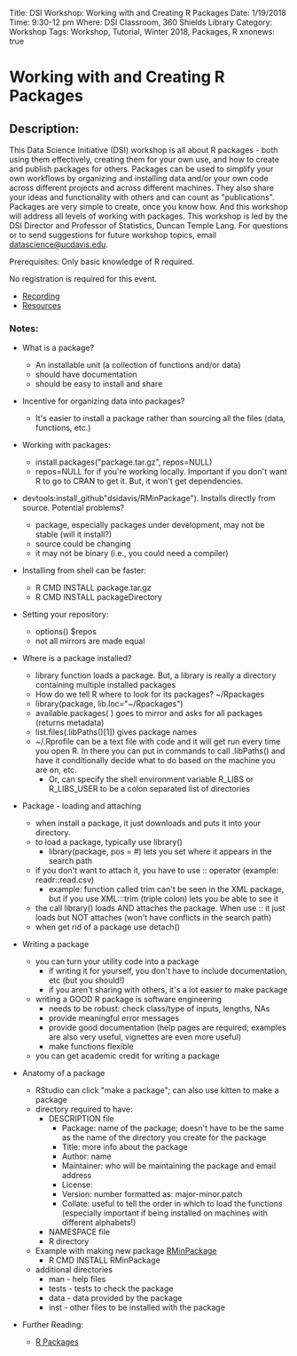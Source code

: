 Title:  DSI Workshop: Working with and Creating R Packages
Date: 1/19/2018
Time: 9:30-12 pm
Where: DSI Classroom, 360 Shields Library
Category: Workshop
Tags: Workshop, Tutorial, Winter 2018, Packages, R
xnonews: true

# Working with and Creating R Packages

## Description:

This Data Science Initiative (DSI) workshop is all about R packages - both using them effectively, creating them for your own use, and how to create and publish packages for others.  Packages can be used to simplify your own workflows by organizing and installing data and/or your own code across different projects and across different machines.  They also share your ideas and functionality with others and can count as "publications". Packages are very simple to create, once you know how.  And this workshop will address all levels of working with packages. This workshop is led by the DSI Director and Professor of Statistics, Duncan Temple Lang.  For questions or to send suggestions for future workshop topics, email datascience@ucdavis.edu.

Prerequisites: 
Only basic knowledge of R required. 

No registration is required for this event.

* [Recording](https://youtu.be/ntFrolMI3Ng)
* [Resources](https://github.com/dsidavis/RPackagesWorkshop)

### Notes:
* What is a package? 
	* An installable unit (a collection of functions and/or data)
	* should have documentation
	* should be easy to install and share
* Incentive for organizing data into packages? 
	* It's easier to install a package rather than sourcing all the files (data, functions, etc.)
* Working with packages: 
	* install.packages("package.tar.gz", repos=NULL) 
	* repos=NULL for if you're working locally. Important if you don't want R to go to CRAN to get it. But, it won't get dependencies.
* devtools:install_github"dsidavis/RMinPackage"). Installs directly from source. Potential problems?
	* package, especially packages under development, may not be stable (will it install?) 
	* source could be changing
	* it may not be binary (i.e., you could need a compiler)
* Installing from shell can be faster:
	* R CMD INSTALL package.tar.gz
	* R CMD INSTALL packageDirectory
* Setting your repository: 
	* options() $repos
	* not all mirrors are made equal
* Where is a package installed?
	* library function loads a package. But, a library is really a directory containing multiple installed packages
	* How do we tell R where to look for its packages? ~/Rpackages
	* library(package, lib.loc="~/Rpackages")
	* available.packages( ) goes to mirror and asks for all packages (returns metadata)
	* list.files(.libPaths()[1])  gives package names
	* ~/.Rprofile can be a text file with code and it will get run every time you open R. In there you can put in commands to call .libPaths() and have it conditionally decide what to do based on the machine you are on, etc.
		* Or, can specify the shell environment variable R_LIBS or R_LIBS_USER to be a colon separated list of directories
* Package - loading and attaching
	* when install a package, it just downloads and puts it into your directory. 
	* to load a package, typically use library()
		* library(package, pos = #) lets you set where it appears in the search path
	* if you don't want to attach it, you have to use :: operator (example: readr::read.csv)
		* example: function called trim can't be seen in the XML package, but if you use XML:::trim (triple colon) lets you be able to see it
	* the call library() loads AND attaches the package. When use :: it just loads but NOT attaches (won't have conflicts in the search path)
	* when get rid of a package use detach()
* Writing a package
	* you can turn your utility code into a package
		* if writing it for yourself, you don't have to include documentation, etc (but you should!)
		* if you aren't sharing with others, it's a lot easier to make package 
	* writing a GOOD R package is software engineering
		* needs to be robust: check class/type of inputs, lengths, NAs
		* provide meaningful error messages
		* provide good documentation (help pages are required; examples are also very useful, vignettes are even more useful)
		* make functions flexible
	* you can get academic credit for writing a package
* Anatomy of a package
	* RStudio can click "make a package"; can also use kitten to make a package
	* directory required to have:
		* DESCRIPTION file
			* Package: name of the package; doesn't have to be the same as the name of the directory you create for the package
			* Title: more info about the package
			* Author: name
			* Maintainer: who will be maintaining the package and email address <email>
			* License: 
			* Version:  number formatted as: major-minor.patch 
			* Collate: useful to tell the order in which to load the functions (especially important if being installed on machines with different alphabets!)
		* NAMESPACE file
		* R directory
	* Example with making new package [RMinPackage](https://github.com/dsidavis/RPackagesWorkshop/tree/master/RMinPackage)
		* R CMD INSTALL RMinPackage
	* additional directories
		* man - help files
		* tests - tests to check the package
		* data - data provided by the package
		* inst - other files to be installed with the package
	
* Further Reading:
	* [R Packages](http://r-pkgs.had.co.nz/)
	
	
	
	